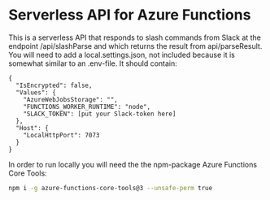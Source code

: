 # Serverless API for Azure Functions  

This is a serverless API that responds to slash commands from Slack at the endpoint /api/slashParse and which returns the result from api/parseResult.  
You will need to add a local.settings.json, not included because it is somewhat similar to an .env-file. It should contain:
```
{
  "IsEncrypted": false,
  "Values": {
    "AzureWebJobsStorage": "",
    "FUNCTIONS_WORKER_RUNTIME": "node",
    "SLACK_TOKEN": [put your Slack-token here]
  },
  "Host": {
    "LocalHttpPort": 7073
  }
}
```
In order to run locally you will need the the npm-package Azure Functions Core Tools:
```bash
npm i -g azure-functions-core-tools@3 --unsafe-perm true
```
